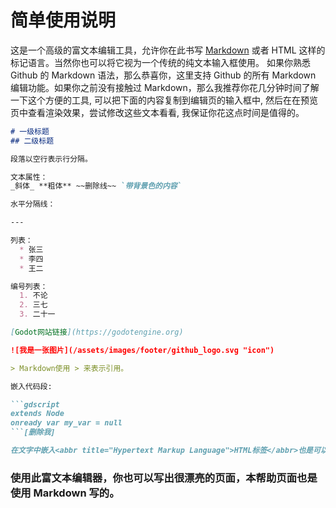 简单使用说明
===========

这是一个高级的富文本编辑工具，允许你在此书写 [Markdown](https://zh.wikipedia.org/wiki/Markdown) 或者 HTML 这样的标记语言。当然你也可以将它视为一个传统的纯文本输入框使用。
如果你熟悉 Github 的 Markdown 语法，那么恭喜你，这里支持 Github 的所有 Markdown 编辑功能。如果你之前没有接触过 Markdown，那么我推荐你花几分钟时间了解一下这个方便的工具, 可以把下面的内容复制到编辑页的输入框中, 然后在在预览页中查看渲染效果，尝试修改这些文本看看, 我保证你花这点时间是值得的。

```markdown
# 一级标题
## 二级标题

段落以空行表示行分隔。

文本属性：
_斜体_ **粗体** ~~删除线~~ `带背景色的内容`

水平分隔线：

---

列表：
  * 张三
  * 李四
  * 王二

编号列表：
  1. 不论
  2. 三七
  3. 二十一

[Godot网站链接](https://godotengine.org)

![我是一张图片](/assets/images/footer/github_logo.svg "icon")

> Markdown使用 > 来表示引用。

嵌入代码段:

```gdscript
extends Node
onready var my_var = null
```[删除我]

在文字中嵌入<abbr title="Hypertext Markup Language">HTML标签</abbr>也是可以的。
```
<!-- 
### 使用emoji表情

你可以使用`:emoji:`的方式来使用emoji表情，如下所示

我认为每个帅气的程序员:boy:都能泡到好看的妹子:girl:只需要给他吃一个:apple:就可以了，如果不行，那就给她个:green_apple:。

如果你做不到，说明你不够帅 :cry: 。

关于emoji标签符号名称，可以[在这里找到](http://unicode.org/emoji/charts/full-emoji-list.html)。
-->

### 使用此富文本编辑器，你也可以写出很漂亮的页面，本帮助页面也是使用 Markdown 写的。
